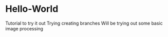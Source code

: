 # Hello-World
Tutorial to try it out
Trying creating branches
Will be trying out some basic image processing
